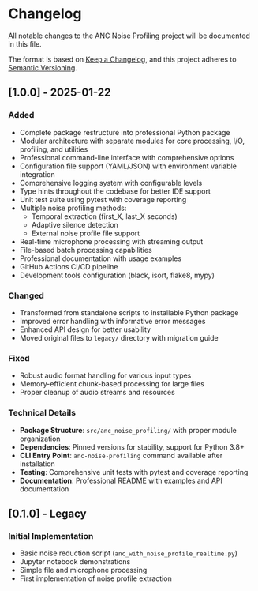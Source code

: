 # Changelog

All notable changes to the ANC Noise Profiling project will be documented in this file.

The format is based on [Keep a Changelog](https://keepachangelog.com/en/1.0.0/),
and this project adheres to [Semantic Versioning](https://semver.org/spec/v2.0.0.html).

## [1.0.0] - 2025-01-22

### Added
- Complete package restructure into professional Python package
- Modular architecture with separate modules for core processing, I/O, profiling, and utilities
- Professional command-line interface with comprehensive options
- Configuration file support (YAML/JSON) with environment variable integration
- Comprehensive logging system with configurable levels
- Type hints throughout the codebase for better IDE support
- Unit test suite using pytest with coverage reporting
- Multiple noise profiling methods:
  - Temporal extraction (first_X, last_X seconds)
  - Adaptive silence detection
  - External noise profile file support
- Real-time microphone processing with streaming output
- File-based batch processing capabilities
- Professional documentation with usage examples
- GitHub Actions CI/CD pipeline
- Development tools configuration (black, isort, flake8, mypy)

### Changed
- Transformed from standalone scripts to installable Python package
- Improved error handling with informative error messages
- Enhanced API design for better usability
- Moved original files to `legacy/` directory with migration guide

### Fixed
- Robust audio format handling for various input types
- Memory-efficient chunk-based processing for large files
- Proper cleanup of audio streams and resources

### Technical Details
- **Package Structure**: `src/anc_noise_profiling/` with proper module organization
- **Dependencies**: Pinned versions for stability, support for Python 3.8+
- **CLI Entry Point**: `anc-noise-profiling` command available after installation
- **Testing**: Comprehensive unit tests with pytest and coverage reporting
- **Documentation**: Professional README with examples and API documentation

## [0.1.0] - Legacy

### Initial Implementation
- Basic noise reduction script (`anc_with_noise_profile_realtime.py`)
- Jupyter notebook demonstrations
- Simple file and microphone processing
- First implementation of noise profile extraction